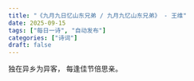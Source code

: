```yaml
---
title: "《九月九日忆山东兄弟 / 九月九忆山东兄弟》 - 王维"
date: 2025-09-15
tags: ["每日一诗", "自动发布"]
categories: ["诗词"]
draft: false
---
```


独在异乡为异客，
每逢佳节倍思亲。

